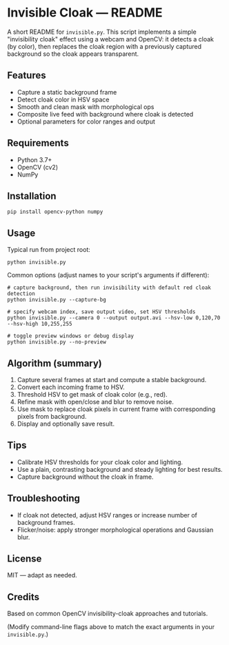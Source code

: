 # Invisible Cloak — README

A short README for `invisible.py`. This script implements a simple "invisibility cloak" effect using a webcam and OpenCV: it detects a cloak (by color), then replaces the cloak region with a previously captured background so the cloak appears transparent.

## Features
- Capture a static background frame
- Detect cloak color in HSV space
- Smooth and clean mask with morphological ops
- Composite live feed with background where cloak is detected
- Optional parameters for color ranges and output

## Requirements
- Python 3.7+
- OpenCV (cv2)
- NumPy

## Installation
```
pip install opencv-python numpy
```

## Usage
Typical run from project root:
```
python invisible.py
```

Common options (adjust names to your script's arguments if different):
```
# capture background, then run invisibility with default red cloak detection
python invisible.py --capture-bg

# specify webcam index, save output video, set HSV thresholds
python invisible.py --camera 0 --output output.avi --hsv-low 0,120,70 --hsv-high 10,255,255

# toggle preview windows or debug display
python invisible.py --no-preview
```

## Algorithm (summary)
1. Capture several frames at start and compute a stable background.
2. Convert each incoming frame to HSV.
3. Threshold HSV to get mask of cloak color (e.g., red).
4. Refine mask with open/close and blur to remove noise.
5. Use mask to replace cloak pixels in current frame with corresponding pixels from background.
6. Display and optionally save result.

## Tips
- Calibrate HSV thresholds for your cloak color and lighting.
- Use a plain, contrasting background and steady lighting for best results.
- Capture background without the cloak in frame.

## Troubleshooting
- If cloak not detected, adjust HSV ranges or increase number of background frames.
- Flicker/noise: apply stronger morphological operations and Gaussian blur.

## License
MIT — adapt as needed.

## Credits
Based on common OpenCV invisibility-cloak approaches and tutorials.

(Modify command-line flags above to match the exact arguments in your `invisible.py`.)